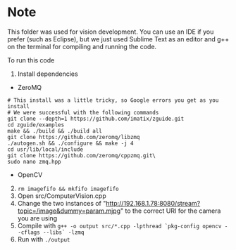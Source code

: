 # Note

This folder was used for vision development. You can use an IDE if you prefer (such as Eclipse), but we just used Sublime Text as an editor and g++ on the terminal for compiling and running the code.

To run this code

1. Install dependencies
 * ZeroMQ
  ```
  # This install was a little tricky, so Google errors you get as you install
  # We were successful with the following commands
  git clone --depth=1 https://github.com/imatix/zguide.git
  cd zguide/examples
  make && ./build && ./build all
  git clone https://github.com/zeromq/libzmq
  ./autogen.sh && ./configure && make -j 4
  cd usr/lib/local/include
  git clone https://github.com/zeromq/cppzmq.git\
  sudo nano zmq.hpp
  ``` 
 * OpenCV
2. `rm imagefifo && mkfifo imagefifo`
3. Open src/ComputerVision.cpp
4. Change the two instances of "http://192.168.1.78:8080/stream?topic=/image&dummy=param.mjpg" to the correct URI for the camera you are using
5. Compile with ```g++ -o output src/*.cpp -lpthread `pkg-config opencv --cflags --libs` -lzmq```
6. Run with `./output`
```
